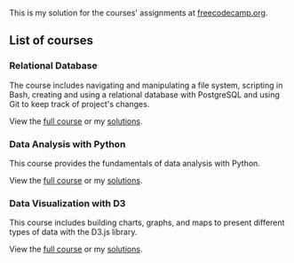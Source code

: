 This is my solution for the courses' assignments at [freecodecamp.org](https://www.freecodecamp.org/).

## List of courses

### Relational Database
The course includes navigating and manipulating a file system, scripting in Bash, creating and using a relational database with PostgreSQL and using Git to keep track of project's changes.

View the [full course](https://www.freecodecamp.org/learn/relational-database/) or my [solutions](./Relational%20Database/).

### Data Analysis with Python
This course provides the fundamentals of data analysis with Python. 

View the [full course](https://www.freecodecamp.org/learn/data-analysis-with-python/) or my [solutions](./Data%20Analysis%20with%20Python/).

### Data Visualization with D3
This course includes building charts, graphs, and maps to present different types of data with the D3.js library.

View the [full course](https://www.freecodecamp.org/learn/data-visualization/) or my [solutions](./Data%20Visualization/).
